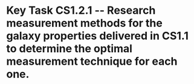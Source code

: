 # Key Task CS1.2.1 -- Research measurement methods for the galaxy properties delivered in CS1.1 to determine the optimal measurement technique for each one.

